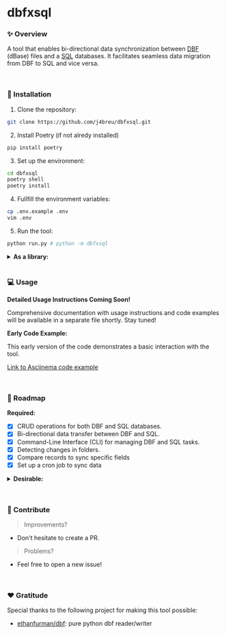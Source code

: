 # dbfxsql


### ✨ Overview

A tool that enables bi-directional data synchronization between [DBF](https://en.wikipedia.org/wiki/DBF) (dBase) files and a [SQL](https://en.wikipedia.org/wiki/SQL) databases. It facilitates seamless data migration from DBF to SQL and vice versa.

&nbsp;

### 🔌 Installation

1. Clone the repository:

```bash
git clone https://github.com/j4breu/dbfxsql.git
```

2. Install Poetry (if not alredy installed)

```bash
pip install poetry
```

3. Set up the environment:

```bash
cd dbfxsql
poetry shell
poetry install
```

4. Fullfill the environment variables:

```bash
cp .env.example .env
vim .env
```

5. Run the tool:

```bash
python run.py # python -m dbfxsql
```

<details>
  <summary><strong>As a library:</strong></summary>
  <br>
  <ol>

1. Clone the repository:

```bash
git clone https://github.com/j4breu/dbfxsql.git
```

2. Install the project as a Python library:

```bash
cd dbfxsql
pip install .
````

3. Run the tool:

```bash
dbfxsql
```
  </ol>
</details>
&nbsp;

### 💻 Usage

**Detailed Usage Instructions Coming Soon!**

Comprehensive documentation with usage instructions and code examples will be available in a separate file shortly. Stay tuned!

**Early Code Example:**

This early version of the code demonstrates a basic interaction with the tool.

[Link to Asciinema code example](https://asciinema.org/a/675516)

&nbsp;

### 📝 Roadmap

**Required:**
- [x] CRUD operations for both DBF and SQL databases.
- [x] Bi-directional data transfer between DBF and SQL.
- [x] Command-Line Interface (CLI) for managing DBF and SQL tasks.
- [x] Detecting changes in folders.
- [x] Compare records to sync specific fields
- [x] Set up a cron job to sync data

<details>
  <summary><strong>Desirable:</strong></summary>
  <br>
  <ul>
      <li>[x] Uploading the project to GitHub.</li>
      <li>[x] Handling dynamic fields between databases.</li>
      <li>[x] Specifying database location in queries.</li>
      <li>[x] Handling dynamic input parameters.</li>
      <li>[x] Assigning proper data types to input values.</li>
      <li>[x] Allowing adding fields in DBF (incremental ID support).</li>
      <li>[x] Retrieving database folder paths from a `.env` file.</li>
      <li>[x] Creating a project explainer video.</li>
      <li>[x] Configuring database/table/field delimiters via a config file.</li>
      <li>[x] Don't update a DBF record if it hasn't changed.</li>
      <li>[x] Get the records of all relationships in the config file.</li>
      <li>[x] Force SQL -> DBF "synchronization" (read all tables).</li>
      <li>[ ] Add listen and compare commands.</li>
      <li>[ ] Automatic SQL database creation during SQL table creation.</li>
      <li>[ ] Replace dictionaries with classes during synchronization.</li>
      <li>[ ] Support for other database systems beyond SQLite. (MSQL Server).</li>
      <li>[ ] Implement BEFORE triggers for SQL table changes.</li>
      <li>[ ] Allow setting folder paths via CLI commands.</li>
      <li>[ ] Upload a configuration file via CLI commands.</li>
      <li>[ ] Validate the existence of fields in the DBF.</li>
      <li>[ ] Separate incremental logic from the "add" feature.</li>
      <li>[ ] Add LIMIT and FIELDS options for filtering queries.</li>
      <li>[ ] Perform table migration before initial data synchronization.</li>
      <li>[ ] Generate logs for exceptions and errors.</li>
      <li>[ ] Standardize input by file and tables.</li>
      <li>[ ] Validate KeyErrors for invalid fields.</li>
      <li>[ ] Validate type lengths and names for consistency between DBF and SQL.</li>
      <li>[ ] Support for relationships between two or more tables in the config file.</li>
      <li>[ ] Unit tests for code validation.</li>
      <li>[ ] Comprehensive project documentation.</li>
      <li>[ ] Implementation of CQRS (Command Query Responsibility Segregation) patterns.</li>
      <li>[ ] Sharing as a Python library.</li>
      <li>[ ] Development of a GUI for managing DBF and SQL.</li>
  </ul>
</details>

&nbsp;

### 👐 Contribute

> Improvements?

- Don't hesitate to create a PR.

> Problems?

- Feel free to open a new issue!

&nbsp;

### ❤️  Gratitude

Special thanks to the following project for making this tool possible:

- [ethanfurman/dbf](https://github.com/ethanfurman/dbf): pure python dbf reader/writer
